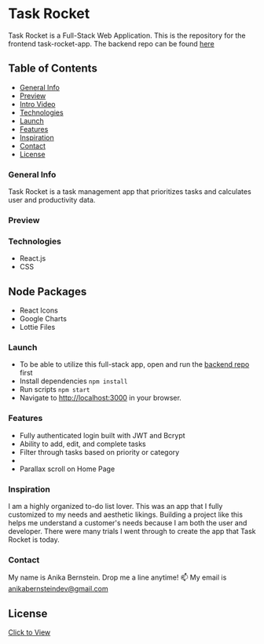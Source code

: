 # Task Rocket

Task Rocket is a Full-Stack Web Application. This is the repository for the frontend task-rocket-app. The backend repo can be found [here](https://github.com/anikajb92/task_rocket_api)

## Table of Contents

* [General Info](#general-info)
* [Preview](#preview)
* [Intro Video](#intro-video)
* [Technologies](#technologies)
* [Launch](#launch)
* [Features](#features)
* [Inspiration](#inspiration)
* [Contact](#contact)
* [License](#license)


### General Info

Task Rocket is a task management app that prioritizes tasks and calculates user and productivity data.

### Preview



### Technologies

* React.js 
* CSS

## Node Packages
* React Icons
* Google Charts
* Lottie Files

### Launch
 * To be able to utilize this full-stack app, open and run the [backend repo](https://github.com/anikajb92/task_rocket_api) first
 * Install dependencies `npm install`
 * Run scripts `npm start`
 * Navigate to [http://localhost:3000](http://localhost:3000) in your browser.

### Features
* Fully authenticated login built with JWT and Bcrypt
* Ability to add, edit, and complete tasks
* Filter through tasks based on priority or category
* 
* Parallax scroll on Home Page 

### Inspiration

I am a highly organized to-do list lover. This was an app that I fully customized to my needs and aesthetic likings. Building a project like this helps me understand a customer's needs because I am both the user and developer. There were many trials I went through to create the app that Task Rocket is today.

### Contact

 My name is Anika Bernstein. Drop me a line anytime!
 📫 My email is anikabernsteindev@gmail.com

## License
[Click to View](https://www.gnu.org/licenses/gpl-3.0.en.html)